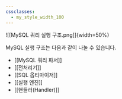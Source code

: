 ```yaml
---
cssclasses:
  - my_style_width_100
---
```


![[MySQL 쿼리 실행 구조.png]]{width=50%}



MySQL 실행 구조는 다음과 같이 나눌 수 있습니다.
- [[MySQL 쿼리 파서]]
- [[전처리기]]
- [[SQL 옵티마이저]]
- [[실행 엔진]] 
- [[핸들러(Handler)]]